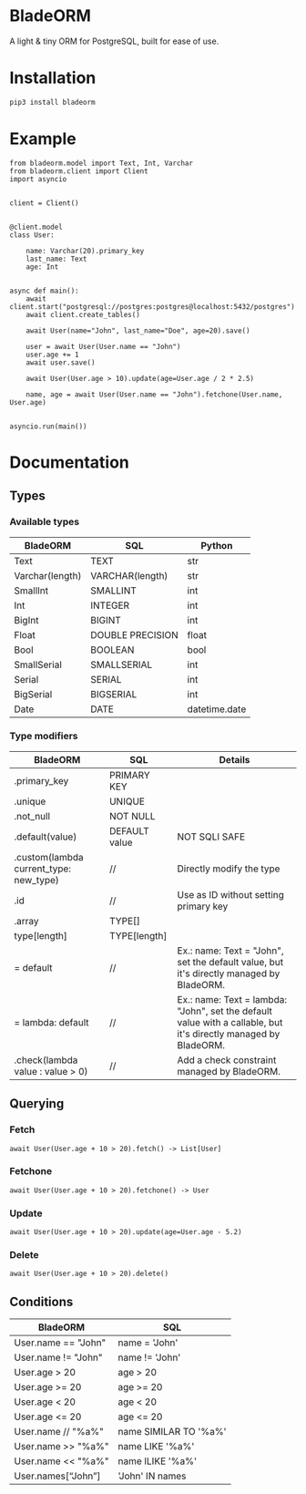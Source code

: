 # BladeORM
A light & tiny ORM for PostgreSQL, built for ease of use.
# Installation
```bash
pip3 install bladeorm
```
# Example
```python3
from bladeorm.model import Text, Int, Varchar
from bladeorm.client import Client
import asyncio


client = Client()


@client.model
class User:

    name: Varchar(20).primary_key
    last_name: Text
    age: Int


async def main():
    await client.start("postgresql://postgres:postgres@localhost:5432/postgres")
    await client.create_tables()

    await User(name="John", last_name="Doe", age=20).save()

    user = await User(User.name == "John")
    user.age += 1
    await user.save()

    await User(User.age > 10).update(age=User.age / 2 * 2.5)

    name, age = await User(User.name == "John").fetchone(User.name, User.age)


asyncio.run(main())

```
# Documentation
## Types
### Available types
| BladeORM        | SQL              | Python        |
|-----------------|------------------|---------------|
| Text            | TEXT             | str           |
| Varchar(length) | VARCHAR(length)  | str           |
| SmallInt        | SMALLINT         | int           |
| Int             | INTEGER          | int           |
| BigInt          | BIGINT           | int           |
| Float           | DOUBLE PRECISION | float         |
| Bool            | BOOLEAN          | bool          |
| SmallSerial     | SMALLSERIAL      | int           |
| Serial          | SERIAL           | int           |
| BigSerial       | BIGSERIAL        | int           |
| Date            | DATE             | datetime.date |
### Type modifiers
| BladeORM                               | SQL           | Details                                                                                                         |
|----------------------------------------|---------------|-----------------------------------------------------------------------------------------------------------------|
| .primary_key                           | PRIMARY KEY   |                                                                                                                 |
| .unique                                | UNIQUE        |                                                                                                                 |
| .not_null                              | NOT NULL      |                                                                                                                 |
| .default(value)                        | DEFAULT value | NOT SQLI SAFE                                                                                                   |
| .custom(lambda current_type: new_type) | //            | Directly modify the type                                                                                        |
| .id                                    | //            | Use as ID without setting primary key                                                                           |
| .array                                 | TYPE[]        |                                                                                                                 |
| type[length]                           | TYPE[length]  |                                                                                                                 |
| = default                              | //            | Ex.: name: Text = "John", set the default value, but it's directly managed by BladeORM.                         |
| = lambda: default                      | //            | Ex.: name: Text = lambda: "John", set the default value with a callable, but it's directly managed by BladeORM. |
| .check(lambda value : value > 0)       | //            | Add a check constraint managed by BladeORM.                                                                     |
## Querying
### Fetch
```python3
await User(User.age + 10 > 20).fetch() -> List[User]
```
### Fetchone
```python3
await User(User.age + 10 > 20).fetchone() -> User
```
### Update
```python3
await User(User.age + 10 > 20).update(age=User.age - 5.2)
```
### Delete
```python3
await User(User.age + 10 > 20).delete()
```
## Conditions
| BladeORM            | SQL                   |
|---------------------|-----------------------|
| User.name == "John" | name = 'John'         |
| User.name != "John" | name != 'John'        |
| User.age > 20       | age > 20              |
| User.age >= 20      | age >= 20             |
| User.age < 20       | age < 20              |
| User.age <= 20      | age <= 20             |
| User.name // "%a%"  | name SIMILAR TO '%a%' |
| User.name >> "%a%"  | name LIKE '%a%'       |
| User.name << "%a%"  | name ILIKE '%a%'      |
| User.names[“John”]  | 'John' IN names       |